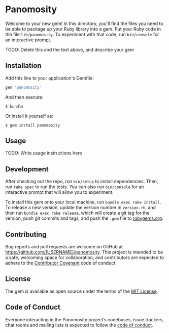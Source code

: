 # Panomosity

Welcome to your new gem! In this directory, you'll find the files you need to be able to package up your Ruby library into a gem. Put your Ruby code in the file `lib/panomosity`. To experiment with that code, run `bin/console` for an interactive prompt.

TODO: Delete this and the text above, and describe your gem

## Installation

Add this line to your application's Gemfile:

```ruby
gem 'panomosity'
```

And then execute:

    $ bundle

Or install it yourself as:

    $ gem install panomosity

## Usage

TODO: Write usage instructions here

## Development

After checking out the repo, run `bin/setup` to install dependencies. Then, run `rake spec` to run the tests. You can also run `bin/console` for an interactive prompt that will allow you to experiment.

To install this gem onto your local machine, run `bundle exec rake install`. To release a new version, update the version number in `version.rb`, and then run `bundle exec rake release`, which will create a git tag for the version, push git commits and tags, and push the `.gem` file to [rubygems.org](https://rubygems.org).

## Contributing

Bug reports and pull requests are welcome on GitHub at https://github.com/[USERNAME]/panomosity. This project is intended to be a safe, welcoming space for collaboration, and contributors are expected to adhere to the [Contributor Covenant](http://contributor-covenant.org) code of conduct.

## License

The gem is available as open source under the terms of the [MIT License](https://opensource.org/licenses/MIT).

## Code of Conduct

Everyone interacting in the Panomosity project’s codebases, issue trackers, chat rooms and mailing lists is expected to follow the [code of conduct](https://github.com/[USERNAME]/panomosity/blob/master/CODE_OF_CONDUCT.md).
